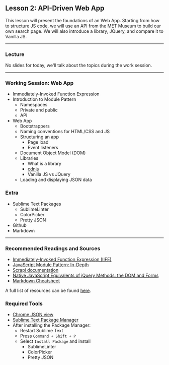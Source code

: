 ## Lesson 2: API-Driven Web App

This lesson will present the foundations of an Web App. Starting from how to structure JS code, we will use an API from the MET Museum to build our own search page. We will also introduce a library, JQuery, and compare it to Vanilla JS.

---

### Lecture

No slides for today, we'll talk about the topics during the work session.

---

### Working Session: Web App

* Immediately-Invoked Function Expression
* Introduction to Module Pattern
	* Namespaces
	* Private and public
	* API
* Web App
	* Bootstrappers
	* Naming conventions for HTML/CSS and JS
	* Structuring an app
		* Page load
		* Event listeners
	* Document Object Model (DOM)
	* Libraries
		* What is a library
		* [cdnjs](https://cdnjs.com/)
		* Vanilla JS vs JQuery
	* Loading and displaying JSON data
	
### Extra

* Sublime Text Packages
	* SublimeLinter
	* ColorPicker
	* Pretty JSON
* Github
* Markdown

---

### Recommended Readings and Sources

* [Immediately-Invoked Function Expression (IIFE)](http://benalman.com/news/2010/11/immediately-invoked-function-expression/)
* [JavaScript Module Pattern: In-Depth](http://www.adequatelygood.com/JavaScript-Module-Pattern-In-Depth.html)
* [Scrapi documentation](github.com/metmuseum-medialab/collections-api)
* [Native JavaScript Equivalents of jQuery Methods: the DOM and Forms](http://www.sitepoint.com/jquery-vs-raw-javascript-1-dom-forms/)
* [Markdown Cheatsheet](https://github.com/adam-p/markdown-here/wiki/Markdown-Cheatsheet)

A full list of resources can be found [here](https://docs.google.com/spreadsheets/d/1Of_llTTAOZ_o8CGmiXSZnMmZBthQvxQiC34YWId9IJs/edit?usp=sharing).


### Required Tools

* [Chrome JSON view](https://chrome.google.com/webstore/detail/jsonview/chklaanhfefbnpoihckbnefhakgolnmc?hl=en)
* [Sublime Text Package Manager](https://sublime.wbond.net/installation#st2)
* After installing the Package Manager:
	* Restart Sublime Text
	* Press ```Command + Shift + P```
	* Select ```Install Package``` and install
		* SublimeLinter
		* ColorPicker
		* Pretty JSON